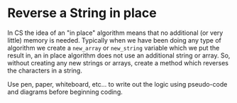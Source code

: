 # Reverse a String in place

In CS the idea of an "in place" algorithm means that no additional (or very little) memory is needed. Typically when we have been doing any type of algorithm we create a `new_array` or `new_string` variable which we put the result in, an in place algorithm does not use an additional string or array. So, without creating any new strings or arrays, create a method which reverses the characters in a string.

Use pen, paper, whiteboard, etc... to write out the logic using pseudo-code and diagrams before beginning coding.


